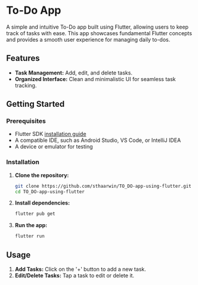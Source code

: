
# To-Do App

A simple and intuitive To-Do app built using Flutter, allowing users to keep track of tasks with ease. This app showcases fundamental Flutter concepts and provides a smooth user experience for managing daily to-dos.

## Features

- **Task Management:** Add, edit, and delete tasks.
- **Organized Interface:** Clean and minimalistic UI for seamless task tracking.

## Getting Started

### Prerequisites

- Flutter SDK [installation guide](https://docs.flutter.dev/get-started/install)
- A compatible IDE, such as Android Studio, VS Code, or IntelliJ IDEA
- A device or emulator for testing

### Installation

1. **Clone the repository:**
   ```bash
   git clone https://github.com/sthaarwin/TO_DO-app-using-flutter.git
   cd TO_DO-app-using-flutter
   ```

2. **Install dependencies:**
   ```bash
   flutter pub get
   ```

3. **Run the app:**
   ```bash
   flutter run
   ```

## Usage

1. **Add Tasks:** Click on the '+' button to add a new task.
2. **Edit/Delete Tasks:** Tap a task to edit or delete it.


